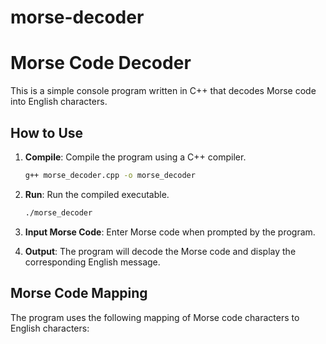 # morse-decoder

# Morse Code Decoder

This is a simple console program written in C++ that decodes Morse code into English characters.

## How to Use

1. **Compile**: Compile the program using a C++ compiler.
    ```bash
    g++ morse_decoder.cpp -o morse_decoder
    ```

2. **Run**: Run the compiled executable.
    ```bash
    ./morse_decoder
    ```

3. **Input Morse Code**: Enter Morse code when prompted by the program.

4. **Output**: The program will decode the Morse code and display the corresponding English message.

## Morse Code Mapping

The program uses the following mapping of Morse code characters to English characters:

